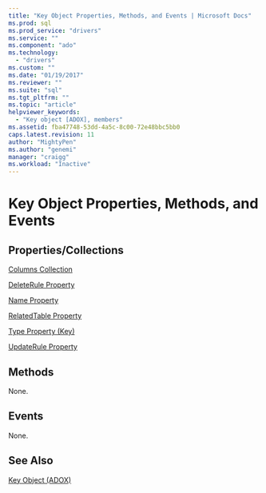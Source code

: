 ```yaml
---
title: "Key Object Properties, Methods, and Events | Microsoft Docs"
ms.prod: sql
ms.prod_service: "drivers"
ms.service: ""
ms.component: "ado"
ms.technology:
  - "drivers"
ms.custom: ""
ms.date: "01/19/2017"
ms.reviewer: ""
ms.suite: "sql"
ms.tgt_pltfrm: ""
ms.topic: "article"
helpviewer_keywords: 
  - "Key object [ADOX], members"
ms.assetid: fba47748-53dd-4a5c-8c00-72e48bbc5bb0
caps.latest.revision: 11
author: "MightyPen"
ms.author: "genemi"
manager: "craigg"
ms.workload: "Inactive"
---
```

# Key Object Properties, Methods, and Events
## Properties/Collections  
 [Columns Collection](../../../ado/reference/adox-api/columns-collection-adox.md)  
  
 [DeleteRule Property](../../../ado/reference/adox-api/deleterule-property-adox.md)  
  
 [Name Property](../../../ado/reference/adox-api/name-property-adox.md)  
  
 [RelatedTable Property](../../../ado/reference/adox-api/relatedtable-property-adox.md)  
  
 [Type Property (Key)](../../../ado/reference/adox-api/type-property-key-adox.md)  
  
 [UpdateRule Property](../../../ado/reference/adox-api/updaterule-property-adox.md)  
  
## Methods  
 None.  
  
## Events  
 None.  
  
## See Also  
 [Key Object (ADOX)](../../../ado/reference/adox-api/key-object-adox.md)
